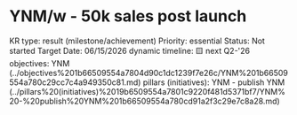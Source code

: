 # YNM/w - 50k sales post launch

KR type: result (milestone/achievement)
Priority: essential
Status: Not started
Target Date: 06/15/2026
dynamic timeline: 🟨 next Q2-'26
objectives: YNM (../objectives%201b66509554a7804d90c1dc1239f7e26c/YNM%201b66509554a780c29cc7c4a949350c81.md)
pillars (initiatives): YNM - publish YNM (../pillars%20(initiatives)%2019b6509554a7801c9220f481d5371bf7/YNM%20-%20publish%20YNM%201b66509554a780cd91a2f3c29e7c8a28.md)
